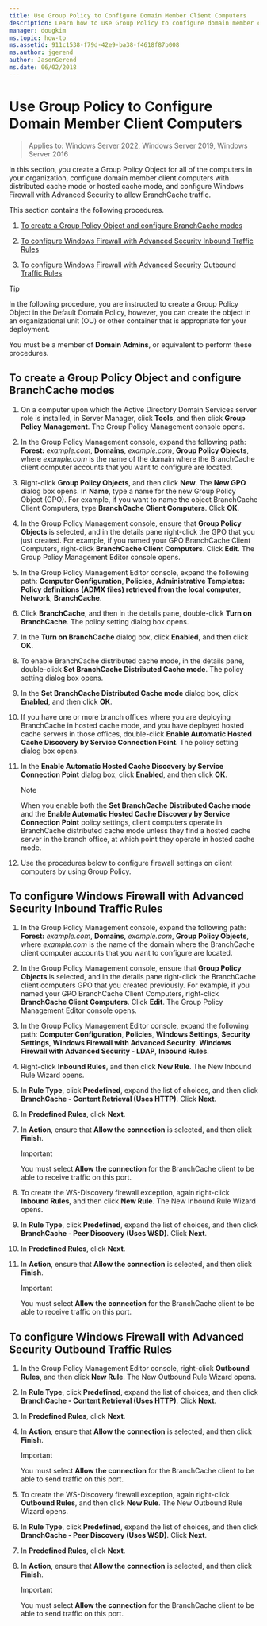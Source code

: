```yaml
---
title: Use Group Policy to Configure Domain Member Client Computers
description: Learn how to use Group Policy to configure domain member client computers.
manager: dougkim
ms.topic: how-to
ms.assetid: 911c1538-f79d-42e9-ba38-f4618f87b008
ms.author: jgerend
author: JasonGerend
ms.date: 06/02/2018
---
```

# Use Group Policy to Configure Domain Member Client Computers

>Applies to: Windows Server 2022, Windows Server 2019, Windows Server 2016

In this section, you create a Group Policy Object for all of the computers in your organization, configure domain member client computers with distributed cache mode or hosted cache mode, and configure Windows Firewall with Advanced Security to allow BranchCache traffic.

This section contains the following procedures.

1.  [To create a Group Policy Object and configure BranchCache modes](#bkmk_gp)

2.  [To configure Windows Firewall with Advanced Security Inbound Traffic Rules](#bkmk_inbound)

3.  [To configure Windows Firewall with Advanced Security Outbound Traffic Rules](#bkmk_outbound)

> [!TIP]
> In the following procedure, you are instructed to create a Group Policy Object in the Default Domain Policy, however, you can create the object in an organizational unit (OU) or other container that is appropriate for your deployment.

You must be a member of **Domain Admins**, or equivalent to perform these procedures.

## <a name="bkmk_gp"></a>To create a Group Policy Object and configure BranchCache modes

1.  On a computer upon which the Active Directory Domain Services server role is installed, in Server Manager, click **Tools**, and then click **Group Policy Management**. The Group Policy Management console opens.

2.  In the Group Policy Management console, expand the following path: **Forest:** *example.com*, **Domains**, *example.com*, **Group Policy Objects**, where *example.com* is the name of the domain where the BranchCache client computer accounts that you want to configure are located.

3.  Right-click **Group Policy Objects**, and then click **New**. The **New GPO** dialog box opens. In **Name**, type a name for the new Group Policy Object (GPO). For example, if you want to name the object BranchCache Client Computers, type **BranchCache Client Computers**. Click **OK**.

4.  In the Group Policy Management console, ensure that **Group Policy Objects** is selected, and in the details pane right-click the GPO that you just created. For example, if you named your GPO BranchCache Client Computers, right-click **BranchCache Client Computers**. Click **Edit**. The Group Policy Management Editor console opens.

5.  In the Group Policy Management Editor console, expand the following path: **Computer Configuration**, **Policies**, **Administrative Templates: Policy definitions (ADMX files) retrieved from the local computer**, **Network**, **BranchCache**.

6.  Click **BranchCache**, and then in the details pane, double-click **Turn on BranchCache**. The policy setting dialog box opens.

7.  In the **Turn on BranchCache** dialog box, click **Enabled**, and then click **OK**.

8.  To enable BranchCache distributed cache mode, in the details pane, double-click **Set BranchCache Distributed Cache mode**. The policy setting dialog box opens.

9. In the **Set BranchCache Distributed Cache mode** dialog box, click **Enabled**, and then click **OK**.

10. If you have one or more branch offices where you are deploying BranchCache in hosted cache mode, and you have deployed hosted cache servers in those offices, double-click **Enable Automatic Hosted Cache Discovery by Service Connection Point**. The policy setting dialog box opens.

11. In the **Enable Automatic Hosted Cache Discovery by Service Connection Point** dialog box, click **Enabled**, and then click **OK**.

    > [!NOTE]
    > When you enable both the **Set BranchCache Distributed Cache mode** and the **Enable Automatic Hosted Cache Discovery by Service Connection Point** policy settings, client computers operate in BranchCache distributed cache mode unless they find a hosted cache server in the branch office, at which point they operate in hosted cache mode.

12. Use the procedures below to configure firewall settings on client computers by using Group Policy.

## <a name="bkmk_inbound"></a>To configure Windows Firewall with Advanced Security Inbound Traffic Rules

1.  In the Group Policy Management console, expand the following path: **Forest:** *example.com*, **Domains**, *example.com*, **Group Policy Objects**, where *example.com* is the name of the domain where the BranchCache client computer accounts that you want to configure are located.

2.  In the Group Policy Management console, ensure that **Group Policy Objects** is selected, and in the details pane right-click the BranchCache client computers GPO that you created previously. For example, if you named your GPO BranchCache Client Computers, right-click **BranchCache Client Computers**. Click **Edit**. The Group Policy Management Editor console opens.

3.  In the Group Policy Management Editor console, expand the following path: **Computer Configuration**, **Policies**, **Windows Settings**, **Security Settings**, **Windows Firewall with Advanced Security**, **Windows Firewall with Advanced Security - LDAP**, **Inbound Rules**.

4.  Right-click **Inbound Rules**, and then click **New Rule**. The New Inbound Rule Wizard opens.

5.  In **Rule Type**, click **Predefined**, expand the list of choices, and then click **BranchCache - Content Retrieval (Uses HTTP)**. Click **Next**.

6.  In **Predefined Rules**, click **Next**.

7.  In **Action**, ensure that **Allow the connection** is selected, and then click **Finish**.

    > [!IMPORTANT]
    > You must select **Allow the connection** for the BranchCache client to be able to receive traffic on this port.

8.  To create the WS-Discovery firewall exception, again right-click **Inbound Rules**, and then click **New Rule**. The New Inbound Rule Wizard opens.

9. In **Rule Type**, click **Predefined**, expand the list of choices, and then click **BranchCache - Peer Discovery (Uses WSD)**. Click **Next**.

10. In **Predefined Rules**, click **Next**.

11. In **Action**, ensure that **Allow the connection** is selected, and then click **Finish**.

    > [!IMPORTANT]
    > You must select **Allow the connection** for the BranchCache client to be able to receive traffic on this port.

## <a name="bkmk_outbound"></a>To configure Windows Firewall with Advanced Security Outbound Traffic Rules

1.  In the Group Policy Management Editor console, right-click **Outbound Rules**, and then click **New Rule**. The New Outbound Rule Wizard opens.

2.  In **Rule Type**, click **Predefined**, expand the list of choices, and then click **BranchCache - Content Retrieval (Uses HTTP)**. Click **Next**.

3.  In **Predefined Rules**, click **Next**.

4.  In **Action**, ensure that **Allow the connection** is selected, and then click **Finish**.

    > [!IMPORTANT]
    > You must select **Allow the connection** for the BranchCache client to be able to send traffic on this port.

5.  To create the WS-Discovery firewall exception, again right-click **Outbound Rules**, and then click **New Rule**. The New Outbound Rule Wizard opens.

6.  In **Rule Type**, click **Predefined**, expand the list of choices, and then click **BranchCache - Peer Discovery (Uses WSD)**. Click **Next**.

7.  In **Predefined Rules**, click **Next**.

8.  In **Action**, ensure that **Allow the connection** is selected, and then click **Finish**.

    > [!IMPORTANT]
    > You must select **Allow the connection** for the BranchCache client to be able to send traffic on this port.



